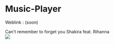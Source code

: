 # Music-Player
Weblink : (soon)

<!DOCTYPE html>
<html lang="en">
<head>
<meta charset="utf-8">

<title>Music Player</title>
<meta name="description" content="">
<meta name="author" content="">

<!-- Load JS -->
<script src="mplayer.js"></script>

<!-- Load CSS -->
<link rel="stylesheet" href="mplayer.css">
<link rel="stylesheet" href="http://cdnjs.cloudflare.com/ajax/libs/font-awesome/4.0.3/css/font-awesome.min.css">

<!--[if lt IE 9]>
<script src="http://html5shiv.googlecode.com/svn/trunk/html5.js"></script>
<![endif]-->

 </head>
<body>

<div id="mplayer-container">
	<div id="mplayer">
        <div id="mplayer-details" class="animated">
            <span id="mplayer-songname">Can't remember to forget you</span>
            <span id="mplayer-artist">Shakira feat. Rihanna</span>
        </div>
        <div id="mplayer-cover">
            <img src="http://www.jyvhouse.co.uk/wp-content/uploads/2014/01/Shakira-ft-Rihanna-Cant-Remember-To-Forget-You-Jyvhouse-Extended-Bass-Remix.png">    
        </div>
		<div id="mplayer-nav">
            <div id="m-progress"></div>
            <span class="m-nav" id="m-nav-left"><i class="fa fa-chevron-left"></i></span>
            <div class="m-nav">
                <div id="m-nav-playbg">
                    <span id="m-nav-play"><i class="fa fa-play"></i></span>
                    <span id="m-nav-pause"><i class="fa fa-pause"></i></span>
                </div>
            </div>
            <span class="m-nav" id="m-nav-right"><i class="fa fa-chevron-right"></i></span>
        </div>
	</div>
	<div id="mplayer-button">
		<i class="fa fa-headphones"></i>
	</div>
</div>

</body>
</html>
